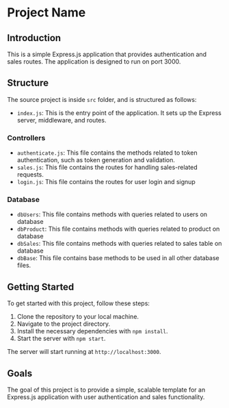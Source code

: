 # Project Name

## Introduction

This is a simple Express.js application that provides authentication and sales routes. The application is designed to run on port 3000.

## Structure

The source project is inside `src` folder, and is structured as follows:

- `index.js`: This is the entry point of the application. It sets up the Express server, middleware, and routes.

### Controllers

- `authenticate.js`: This file contains the methods related to token authentication, such as token generation and validation.
- `sales.js`: This file contains the routes for handling sales-related requests.
- `login.js`: This file contains the routes for user login and signup

### Database

- `dbUsers`: This file contains methods with queries related to users on database
- `dbProduct`: This file contains methods with queries related to product on database
- `dbSales`: This file contains methods with queries related to sales table on database
- `dbBase`: This file contains base methods to be used in all other database files.

## Getting Started

To get started with this project, follow these steps:

1. Clone the repository to your local machine.
2. Navigate to the project directory.
3. Install the necessary dependencies with `npm install`.
4. Start the server with `npm start`.

The server will start running at `http://localhost:3000`.

## Goals

The goal of this project is to provide a simple, scalable template for an Express.js application with user authentication and sales functionality.
